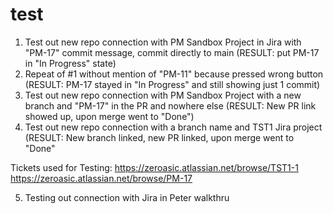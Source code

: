 # test

1. Test out new repo connection with PM Sandbox Project in Jira with "PM-17" commit message, commit directly to main (RESULT: put PM-17 in "In Progress" state)
2. Repeat of #1 without mention of "PM-11" because pressed wrong button (RESULT: PM-17 stayed in "In Progress" and still showing just 1 commit)
3. Test out new repo connection with PM Sandbox Project with a new branch and "PM-17" in the PR and nowhere else (RESULT: New PR link showed up, upon merge went to "Done")
4. Test out new repo connection with a branch name and TST1 Jira project (RESULT: New branch linked, new PR linked, upon merge went to "Done"


Tickets used for Testing:
https://zeroasic.atlassian.net/browse/TST1-1
https://zeroasic.atlassian.net/browse/PM-17

5. Testing out connection with Jira in Peter walkthru
